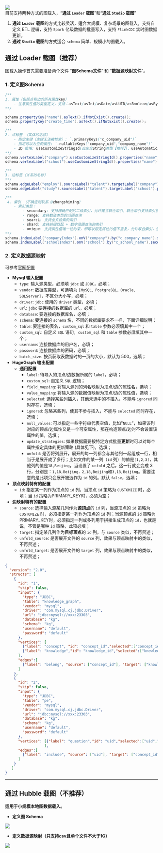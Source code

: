 ![](/load.png)  
目前支持两种方式的图载入，“**通过 `Loader` 载图**”和“**通过 `Studio` 载图**”

1. **通过 `Loader` 载图**的方式比较灵活，适合大规模、复杂场景的图载入，支持自定义 ETL 逻辑，支持 `Spark` 亿级数据的批量写入，支持 `FlinkCDC` 实时图数据更新。
2. **通过 `Studio` 载图**的方式适合 `schema` 简单、规模小的图载入。

## 通过 Loader 载图（推荐）
图载入操作首先需要准备两个文件 “**图Schema文件**” 和 “**数据源映射文件**”。
### 1. 定义图Schema

```java
/**
1. 属性（包括点和边的所有属性key）
    - 注意属性值的类型定义，支持：asText/asInt/asDate/asUUID/asBoolean/asByte/asBlob/asDouble/asFloat/asLong
**/

schema.propertyKey("name").asText().ifNotExist().create();
schema.propertyKey("create_time").asText().ifNotExist().create();

/**
2. 点标签 （实体的名称）
    - 指定主键（主键无法被检索）: `.primaryKeys("c_company_uid")`
    - 指定可以为空的属性: `.nullableKeys("company_uid","company_name")` 
    - ID 策略: useCustomizeStringId(自定义String类型【推荐】)、useAutomaticId(自动生成)、usePrimaryKeyId(使用主键)、useCustomizeNumberId(自定义int类型)
**/
schema.vertexLabel("company").useCustomizeStringId().properties("name","create_time").ifNotExist().create();
schema.vertexLabel("school").useCustomizeStringId().properties("name").ifNotExist().create();

/**
3. 边标签（关系的名称）
**/
schema.edgeLabel("employ").sourceLabel("talent").targetLabel("company").properties("name","create_time").ifNotExist().create();
schema.edgeLabel("study").sourceLabel("talent").targetLabel("school").properties("name").ifNotExist().create();

/**
 4. 索引 （不确定则联系 @zhangshiming）
    - 索引类型：
        - secondary: 支持精确匹配的二级索引，允许建立联合索引，联合索引支持索引前缀搜索
        - range: 支持数值类型的范围查询
        - searcL: 支持全文检索的索引
        - shard: 支持前缀匹配 + 数字范围查询的索引
        - unique: 支持属性值唯一性约束，即可以限定属性的值不重复，允许联合索引，但不支持查询
**/
schema.indexLabel("companyIndex").onV("company").by("c_company_name").secondary().ifNotExist().create();
schema.indexLabel("schoolIndex").onV("school").by("c_school_name").secondary().ifNotExist().create();
```

### 2. 定义数据源映射
可参考[官网配置](https://hugegraph.apache.org/cn/docs/quickstart/hugegraph-loader/)
- **Mysql 输入配置**  
  - `type`: 输入源类型，必须填 `jdbc` 或 `JDBC`，必填；
  - `vendor`: 数据库类型，可选项为 `[MySQL、PostgreSQL、Oracle、SQLServer]`，不区分大小写，必填；
  - `driver`: `jdbc` 使用的 `driver` 类型，必填；
  - `url`: `jdbc` 要连接的数据库的 `url`，必填；
  - `database`: 要连接的数据库名，必填；
  - `schema`: 要连接的 `schema` 名，不同的数据库要求不一样，下面详细说明；
  - `table`: 要连接的表名，`custom_sql` 和 `table` 参数必须填其中一个；
  - `custom_sql`: 自定义 `SQL` 语句，`custom_sql` 和 `table` 参数必须填其中一个；
  - `username`: 连接数据库的用户名，必填；
  - `password`: 连接数据库的密码，必填；
  - `batch_size`: 按页获取表数据时的一页的大小，默认为 500，选填；
- **HugeGraph 输出配置**  
  - **通用配置**  
    - `label`: 待导入的顶点/边数据所属的 `label`，必填；
    - `custom_sql`: 自定义 `SQL` 逻辑；
    - `field_mapping`: 将输入源列的列名映射为顶点/边的属性名，选填；
    - `value_mapping`: 将输入源的数据值映射为顶点/边的属性值，选填；
    - `selected`: 选择某些列插入，其他未选中的不插入，不能与 `ignored` 同时存在，选填；
    - `ignored`: 忽略某些列，使其不参与插入，不能与 `selected` 同时存在，选填；
    - `null_values`: 可以指定一些字符串代表空值，比如"`NULL`”，如果该列对应的顶点/边属性又是一个可空属性，那在构造顶点/边时不会设置该属性的值，选填；
    - `update_strategies`: 如果数据需要按特定方式批量**更新**时可以对每个属性指定具体的更新策略 (具体见下)，选填；
    - `unfold`: 是否将列展开，展开的每一列都会与其他列一起组成一行，相当于是展开成了多行；比如文件的某一列（`id` 列）的值是`[1,2,3]`，其他列的值是`18,Beijing`，当设置了 `unfold` 之后，这一行就会变成 3 行，分别是：`1,18,Beijing，2,18,Beijing`和`3,18,Beijing`。需要注意的是此项只会展开被选作为 `id` 的列。默认 `false`，选填；
- **顶点映射特有的配置**
  - `id`: 指定某一列作为顶点的 `id` 列，当顶点 `id` 策略为 `CUSTOMIZE` 时，必填；当 `id` 策略为PRIMARY_KEY时，必须为空；
- **边映射特有的配置**
  - `source`: 选择输入源某几列作为**源顶点**的 `id` 列，当源顶点的 `id` 策略为 `CUSTOMIZE` 时，必须指定某一列作为顶点的 `id` 列；当源顶点的 `id` 策略为 
    PRIMARY_KEY时，必须指定一列或多列用于拼接生成顶点的 `id`，也就是说，不管是哪种 `id` 策略，此项必填；
  - `target`: 指定某几列作为**目标顶点**的 `id` 列，与 `source` 类似，不再赘述；
  - `unfold_source`: 是否展开文件的 `source` 列，效果与顶点映射中的类似，不再赘述；
  - `unfold_target`: 是否展开文件的 `target` 列，效果与顶点映射中的类似，不再赘述；

```json
{
  "version": "2.0",
  "structs": [
    {
      "id": "1",
      "skip": false,
      "input": {
        "type": "JDBC",
        "table": "knowledge_graph",
        "vendor": "mysql",
        "driver": "com.mysql.cj.jdbc.Driver",
        "url": "jdbc:mysql://xxx:23303",
        "database": "kg",
        "schema": "kg",
        "username": "default",
        "password": "default"
      },
      "vertices": [
        {"label": "concept", "id": "concept_id","selected":["concept_id","concept_name","concept_type","stage_name","subject_name","parent_id","photo_url"]},
        {"label": "knowledge","id": "knowledge_id","selected":["knowledge_id","knowledge_name","stage_name","subject_name"]}
      ],
      "edges":[
        {"label": "belong", "source": ["concept_id"], "target": ["knowledge_id"],"selected":["concept_id","knowledge_id"]}
      ]
    },
    {
      "id": "2",
      "skip": false,
      "input": {
        "type": "JDBC",
        "table": "pe",
        "vendor": "mysql",
        "driver": "com.mysql.cj.jdbc.Driver",
        "url": "jdbc:mysql://xxx:23303",
        "database": "kg",
        "schema": "kg",
        "username": "default",
        "password": "default"
      },
      "vertices": [{"label": "question","id": "uid","selected":["uid","stage_name","subject_name"]}
                  ],
      "edges":[
        {"label": "include", "source": ["uid"], "target": ["concept_id"],"selected":["uid","concept_id"]}
      ]
    }
   ] 
}


```
-----

## 通过 Hubble 载图（不推荐）
**适用于小规模本地图数据载入。**
- **定义图 Schema**

![](/load4.png)

- **定义数据源映射（只支持csv且单个文件不大于1G）**

![](/load5.png)
